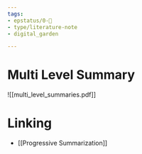 ```yaml
---
tags: 
- epstatus/0-🌰
- type/literature-note
- digital_garden

---
```

# Multi Level Summary
![[multi_level_summaries.pdf]]

# Linking
+ [[Progressive Summarization]]

